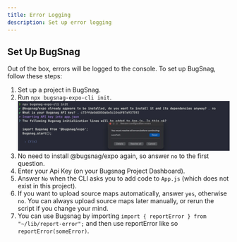```yaml
---
title: Error Logging
description: Set up error logging
---
```


## Set Up BugSnag

Out of the box, errors will be logged to the console. To set up BugSnag, follow these steps:

1. Set up a project in BugSnag.
2. Run `npx bugsnag-expo-cli init`. ![Screenshot Bugsnag Setup](../../../assets/bugsnag.webp)
3. No need to install @bugsnag/expo again, so answer `no` to the first question.
4. Enter your Api Key (on your Bugsnag Project Dashboard).
5. Answer `No` when the CLI asks you to add code to `App.js` (which does not exist in this project).
6. If you want to upload source maps automatically, answer `yes`, otherwise `no`. You can always upload source maps later manually, or rerun the script if you change your mind.
7. You can use Bugsnag by importing `import { reportError } from "~/lib/report-error";` and then use reportError like so `reportError(someError)`.
